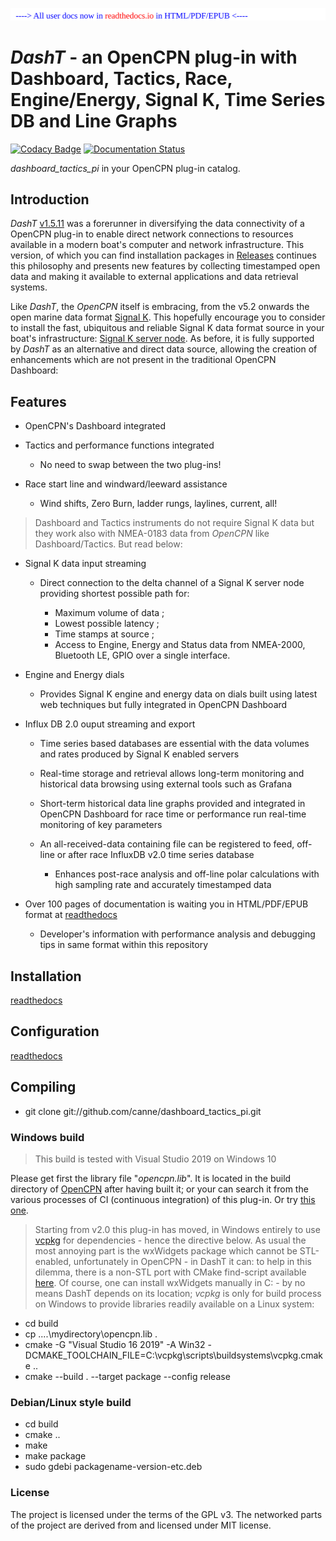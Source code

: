 <a href="https://dashboard-tactics-pi.readthedocs.io"><img src="docs/developers/img/message.svg" /></a><br />
# _DashT_ - an OpenCPN plug-in with Dashboard, Tactics, Race, Engine/Energy, Signal K, Time Series DB and Line Graphs

[![Codacy Badge](https://api.codacy.com/project/badge/Grade/23e5625c7b5a4aa4a3b3696b5a7795d2)](https://app.codacy.com/app/petri38-github/dashboard_tactics_pi?utm_source=github.com&utm_medium=referral&utm_content=canne/dashboard_tactics_pi&utm_campaign=Badge_Grade_Settings) [![Documentation Status](https://readthedocs.org/projects/dashboard-tactics-pi/badge/?version=dev200)](https://dashboard-tactics-pi.readthedocs.io/en/dev200/?badge=dev200)

_dashboard_tactics_pi_ in your OpenCPN plug-in catalog.

## Introduction

_DashT_ [v1.5.11](https://github.com/canne/dashboard_tactics_pi/releases/tag/v1.5.11) was a forerunner in diversifying the data connectivity of a OpenCPN plug-in to enable direct network connections to resources available in a modern boat's computer and network infrastructure. This version, of which you can find installation packages in [Releases](https://github.com/canne/dashboard_tactics_pi/releases) continues this philosophy and presents new features by collecting timestamped open data and making it available to external applications and data retrieval systems.

Like _DashT_, the _OpenCPN_ itself is embracing, from the v5.2 onwards the open marine data format [Signal K](https://opencpn.org/wiki/dokuwiki/doku.php?id=opencpn:supplementary_software:signalk). This hopefully encourage you to consider to install the fast, ubiquitous and reliable Signal K data format source in your boat's infrastructure: [Signal K server node](https://github.com/SignalK/signalk-server-node). As before, it is fully supported by _DashT_ as an alternative and direct data source, allowing the creation of enhancements which are not present in the traditional OpenCPN Dashboard:

## Features

* OpenCPN's Dashboard integrated

* Tactics and performance functions integrated

  * No need to swap between the two plug-ins!
  
* Race start line and windward/leeward assistance

  * Wind shifts, Zero Burn, ladder rungs, laylines, current, all!
  
>Dashboard and Tactics instruments do not require Signal K data but they work also with NMEA-0183 data from _OpenCPN_ like Dashboard/Tactics. But read below:

* Signal K data input streaming

  * Direct connection to the delta channel of a Signal K server node providing shortest possible path for:

    * Maximum volume of data ;
    * Lowest possible latency ;
    * Time stamps at source ;
    * Access to Engine, Energy and Status data from NMEA-2000, Bluetooth LE, GPIO over a single interface.

* Engine and Energy dials

  * Provides Signal K engine and energy data on dials built using latest web techniques but fully integrated in OpenCPN Dashboard

* Influx DB 2.0 ouput streaming and export

  * Time series based databases are essential with the data volumes and rates produced by Signal K enabled servers
  
  * Real-time storage and retrieval allows long-term monitoring and historical data browsing using external tools such as Grafana
  
  * Short-term historical data line graphs provided and integrated in OpenCPN Dashboard for race time or performance run real-time monitoring of key parameters
  
  * An all-received-data containing file can be registered to feed, off-line or after race InfluxDB v2.0 time series database
  
    * Enhances post-race analysis and off-line polar calculations with high sampling rate and accurately timestamped data

* Over 100 pages of documentation is waiting you in HTML/PDF/EPUB format at [readthedocs](https://dashboard-tactics-pi.readthedocs.io)

  * Developer's information with performance analysis and debugging tips in same format within this repository

## Installation

[readthedocs](https://dashboard-tactics-pi.readthedocs.io)

## Configuration

[readthedocs](https://dashboard-tactics-pi.readthedocs.io)

## Compiling

* git clone git://github.com/canne/dashboard_tactics_pi.git

### Windows build

>This build is tested with Visual Studio 2019 on Windows 10

Please get first the library file "_opencpn.lib_". It is located in the build directory of [OpenCPN](https://github.com/OpenCPN/OpenCPN) after having built it; or your can search it from the various processes of CI (continuous integration) of this plug-in. Or try [this one](https://github.com/canne/dashboard_tactics_pi/releases/download/0.0.1/opencpn.lib).

>Starting from v2.0 this plug-in has moved, in Windows entirely to use [vcpkg](https://github.com/Microsoft/vcpkg) for dependencies - hence the directive below. As usual the most annoying part is the wxWidgets package which cannot be STL-enabled, unfortunately in OpenCPN - in DashT it can: to help in this dilemma, there is a non-STL port with CMake find-script available [here](https://github.com/canne/dashboard_tactics_pi/releases/download/0.0.1/vcpkgOpenCPNwxWidgetsNoSTLport.7z). Of course, one can install wxWidgets manually in C: - by no means DashT depends on its location; _vcpkg_ is only for build process on Windows to provide libraries readily available on a Linux system:

* cd build
* cp ..\..\mydirectory\opencpn.lib .
* cmake -G "Visual Studio 16 2019" -A Win32 -DCMAKE_TOOLCHAIN_FILE=C:\vcpkg\scripts\buildsystems\vcpkg.cmake ..
* cmake --build . --target package --config release

### Debian/Linux style build

* cd build
* cmake ..
* make
* make package
* sudo gdebi packagename-version-etc.deb

### License

The project is licensed under the terms of the GPL v3. The networked parts of the project are derived from and licensed under MIT license.
